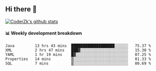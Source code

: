 ## Hi there 👋

[![CoderZk's github stats](https://github-readme-stats.vercel.app/api?username=zhoukuo123&show_icons=true&count_private=true)](https://github.com/anuraghazra/github-readme-stats)

#### :bar_chart: Weekly development breakdown

<!--START_SECTION:waka-->
```text
Java         13 hrs 43 mins  ███████████████████░░░░░░   75.37 % 
XML          2 hrs 47 mins   ███▓░░░░░░░░░░░░░░░░░░░░░   15.30 % 
YAML         1 hr 19 mins    █▓░░░░░░░░░░░░░░░░░░░░░░░   07.25 % 
Properties   14 mins         ▒░░░░░░░░░░░░░░░░░░░░░░░░   01.33 % 
SQL          7 mins          ▒░░░░░░░░░░░░░░░░░░░░░░░░   00.69 % 
```
<!--END_SECTION:waka-->
